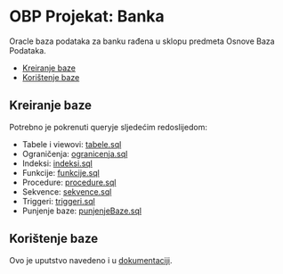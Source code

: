 # OBP Projekat: Banka
Oracle baza podataka za banku rađena u sklopu predmeta Osnove Baza Podataka. 

<!-- toc -->
- [Kreiranje baze](#kreiranje-baze)
- [Korištenje baze](#korištenje-baze)
<!-- tocstop -->

## Kreiranje baze
Potrebno je pokrenuti queryje sljedećim redoslijedom:
- Tabele i viewovi: [tabele.sql](https://github.com/llemes/OBP-Projekat-Banka/Baza/tabele.sql)
- Ograničenja: [ogranicenja.sql](https://github.com/llemes/OBP-Projekat-Banka/Baza/ogranicenja.sql)
- Indeksi: [indeksi.sql](https://github.com/llemes/OBP-Projekat-Banka/Baza/indeksi.sql) 
- Funkcije: [funkcije.sql](https://github.com/llemes/OBP-Projekat-Banka/Baza/funkcije.sql)
- Procedure: [procedure.sql](https://github.com/llemes/OBP-Projekat-Banka/Baza/procedure.sql)
- Sekvence: [sekvence.sql](https://github.com/llemes/OBP-Projekat-Banka/Baza/sekvence.sql)
- Triggeri: [triggeri.sql](https://github.com/llemes/OBP-Projekat-Banka/Baza/triggeri.sql)
- Punjenje baze: [punjenjeBaze.sql](https://github.com/llemes/OBP-Projekat-Banka/Baza/punjenjeBaze.sql)

## Korištenje baze
Ovo je uputstvo navedeno i u [dokumentaciji](#dokumentacija.pdf).